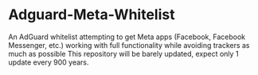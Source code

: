 # Adguard-Meta-Whitelist
An AdGuard whitelist attempting to get Meta apps (Facebook, Facebook Messenger, etc.) working with full functionality while avoiding trackers as much as possible
This repository will be barely updated, expect only 1 update every 900 years.
